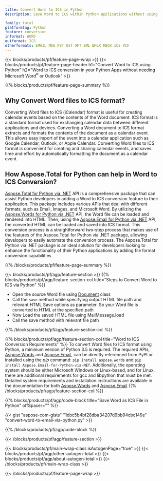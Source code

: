```yaml
---
title: Convert Word to ICS in Python
description: Save Word to ICS within Python applications without using Microsoft Word or Outlook

family: total
platformtag: Python
feature: conversion
informat: WORD
outformat: ICS
otherformats: EMAIL MSG PST OST OFT EML EMLX MBOX ICS VCF
---
```

{{< blocks/products/pf/feature-page-wrap >}}
{{< blocks/products/pf/feature-page-header h1="Convert Word to ICS using Python" h2="Word to ICS conversion in your Python Apps without needing Microsoft Word<sup>&reg;</sup> or Outlook" >}}

{{% blocks/products/pf/feature-page-summary %}}
<h2 class="heading-border">Why Convert Word files to ICS format?</h2>

Converting Word files to ICS (iCalendar) format is useful for creating calendar events based on the contents of the Word document. ICS format is a standard format used for exchanging calendar data between different applications and devices. Converting a Word document to ICS format extracts and formats the contents of the document as a calendar event. This allows easy import of the event into a calendar application such as Google Calendar, Outlook, or Apple Calendar. Converting Word files to ICS format is convenient for creating and sharing calendar events, and saves time and effort by automatically formatting the document as a calendar event.
<h2 class="heading-border">How Aspose.Total for Python can help in Word to ICS Conversion?</h2>

[Aspose.Total for Python via .NET](https://products.aspose.com/total/python-net/) API is a comprehensive package that can assist Python developers in adding a Word to ICS conversion feature to their application. This package includes various APIs that deal with different formats, such as Email, Images, and Microsoft Word. By utilizing the [Aspose.Words for Python via .NET](https://products.aspose.com/words/python-net/) API, the Word file can be loaded and rendered into HTML. Then, using the [Aspose.Email for Python via .NET](https://products.aspose.com/email/python-net/) API, the converted HTML can be loaded and saved into ICS format. This conversion process is a straightforward two-step process that makes use of the features of the Aspose.Total for Python via .NET package, allowing developers to easily automate the conversion process. The Aspose.Total for Python via .NET package is an ideal solution for developers looking to enhance the functionality of their Python applications by adding file format conversion capabilities.

{{% /blocks/products/pf/feature-page-summary %}}

{{< blocks/products/pf/agp/feature-section >}}
{{% blocks/products/pf/agp/feature-section-col title="Steps to Convert Word to ICS via Python" %}}

- Open the source Word file using [Document](https://reference.aspose.com/words/python-net/aspose.words/document/) class
- Call the `save` method while specifying output HTML file path and relevant HTML Save options as parameter. So your Word file is converted to HTML at the specified path
- Now Load the saved HTML file using MailMessage.load
- Call the save method with relevant file path

{{% /blocks/products/pf/agp/feature-section-col %}}

{{% blocks/products/pf/agp/feature-section-col title="Word to ICS Conversion Requirements" %}}
To convert Word files to ICS format using Python, a minimum version of Python 3.5 is required. The required APIs, [Aspose.Words](https://pypi.org/project/aspose-words/) and [Aspose.Email](https://pypi.org/project/Aspose.Email-for-Python-via-NET/), can be directly referenced from PyPI or installed using the *pip* command: `pip install aspose.words` and `pip install Aspose.Email-for-Python-via-NET`. Additionally, the operating system should be either Microsoft Windows or Linux-based, and for Linux, there are additional requirements for gcc and libpython that must be met. Detailed system requirements and installation instructions are available in the documentation for both [Aspose.Words](https://docs.aspose.com/words/python-net/system-requirements/) and [Aspose.Email](https://docs.aspose.com/email/python-net/system-requirements/)
{{% /blocks/products/pf/agp/feature-section-col %}}

{{% blocks/products/pf/agp/code-block title="Save Word as ICS File in Python" offSpacer="" %}}

{{< gist "aspose-com-gists" "1dbc5b4bf28dba34207d9bb94cbc149e" "convert-word-to-email-via-python.py" >}}

{{% /blocks/products/pf/agp/code-block %}}

{{< /blocks/products/pf/agp/feature-section >}}

{{< blocks/products/pf/main-wrap-class isAutogenPage="true" >}}
{{< blocks/products/pf/agp/other-autogen-total >}}
{{< blocks/products/pf/agp/about-autogen-total >}}
{{< /blocks/products/pf/main-wrap-class >}}

{{< /blocks/products/pf/feature-page-wrap >}}